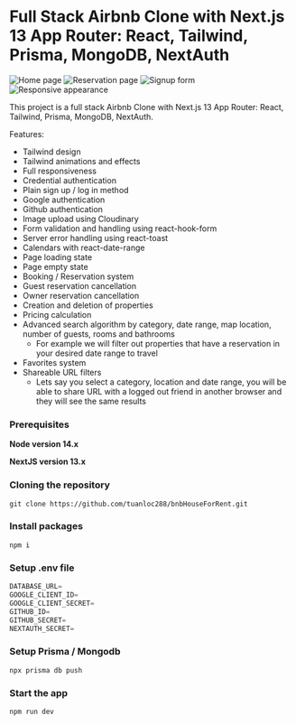 # Full Stack Airbnb Clone with Next.js 13 App Router: React, Tailwind, Prisma, MongoDB, NextAuth

![Home page](https://res.cloudinary.com/dbiliw2ja/image/upload/v1689411859/homePage_nmob0y.png)
![Reservation page](https://res.cloudinary.com/dbiliw2ja/image/upload/v1689411859/reservationPage_jcs7oq.png)
![Signup form](https://res.cloudinary.com/dbiliw2ja/image/upload/v1689411859/signUp_ol5pxs.png)
![Responsive appearance](https://res.cloudinary.com/dbiliw2ja/image/upload/v1689411859/responsive_p2gm95.png)

This project is a full stack Airbnb Clone with Next.js 13 App Router: React, Tailwind, Prisma, MongoDB, NextAuth.


Features:

- Tailwind design
- Tailwind animations and effects
- Full responsiveness
- Credential authentication
- Plain sign up / log in method 
- Google authentication
- Github authentication
- Image upload using Cloudinary
- Form validation and handling using react-hook-form
- Server error handling using react-toast
- Calendars with react-date-range
- Page loading state
- Page empty state
- Booking / Reservation system
- Guest reservation cancellation
- Owner reservation cancellation
- Creation and deletion of properties
- Pricing calculation
- Advanced search algorithm by category, date range, map location, number of guests, rooms and bathrooms
    - For example we will filter out properties that have a reservation in your desired date range to travel
- Favorites system
- Shareable URL filters
    - Lets say you select a category, location and date range, you will be able to share URL with a logged out friend in another browser and they will see the same results

### Prerequisites

**Node version 14.x**

**NextJS version 13.x**

### Cloning the repository

```shell
git clone https://github.com/tuanloc288/bnbHouseForRent.git
```

### Install packages

```shell
npm i
```

### Setup .env file


```js
DATABASE_URL= 
GOOGLE_CLIENT_ID=
GOOGLE_CLIENT_SECRET=
GITHUB_ID=
GITHUB_SECRET=
NEXTAUTH_SECRET=
```

### Setup Prisma / Mongodb

```shell
npx prisma db push

```

### Start the app

```shell
npm run dev
```
